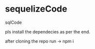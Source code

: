 # sequelizeCode
sqlCode

pls install the dependecies as per the end.

after cloning the repo
run -> npm i

